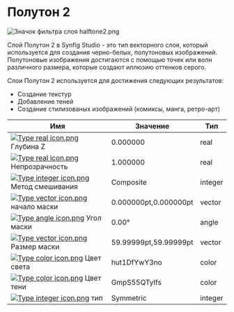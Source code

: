 # Полутон 2

![Значок фильтра слоя halftone2.png](https://lh7-us.googleusercontent.com/36yIfHwa7LiHD8RJtpiE2I5I65DcEL0IYfpY6Vu5IWVM\_HCEwDg61uk0Z2gGixKLGcAkvSxj\_uuB0hB\_uwostfH1Kxt-9NJgAK7m5xC52iJYmAIBekzLenst7z7rp1BEjUioP0-Ld66Y-PHLwaam7KY)

Слой Полутон 2 в Synfig Studio - это тип векторного слоя, который используется для создания черно-белых,  полутоновых изображений. Полутоновые изображения достигаются с помощью точек или волн различного размера, которые создают иллюзию оттенков серого.

Слои Полутон 2 используется для достижения следующих результатов:

* Создание текстур
* Добавление теней
* Создание стилизованых изображений (комиксы, манга, ретро-арт)

| Имя                                                                                                                                                                                               | Значение              | Тип     |
| ------------------------------------------------------------------------------------------------------------------------------------------------------------------------------------------------- | --------------------- | ------- |
| [![Type real icon.png](https://wiki.synfig.org/images/thumb/f/fd/Type\_real\_icon.png/16px-Type\_real\_icon.png)](https://wiki.synfig.org/File:Type\_real\_icon.png) Глубина Z                    | 0.000000              | real    |
| [![Type real icon.png](https://wiki.synfig.org/images/thumb/f/fd/Type\_real\_icon.png/16px-Type\_real\_icon.png)](https://wiki.synfig.org/File:Type\_real\_icon.png) Непрозрачность               | 1.000000              | real    |
| [![Type integer icon.png](https://wiki.synfig.org/images/thumb/c/ce/Type\_integer\_icon.png/16px-Type\_integer\_icon.png)](https://wiki.synfig.org/File:Type\_integer\_icon.png) Метод смешивания | Composite             | integer |
| [![Type vector icon.png](https://wiki.synfig.org/images/thumb/b/bd/Type\_vector\_icon.png/16px-Type\_vector\_icon.png)](https://wiki.synfig.org/File:Type\_vector\_icon.png) начало маски         | 0.000000pt,0.000000pt | vector  |
| [![Type angle icon.png](https://wiki.synfig.org/images/thumb/e/eb/Type\_angle\_icon.png/16px-Type\_angle\_icon.png)](https://wiki.synfig.org/File:Type\_angle\_icon.png) Угол маски               | 0.00°                 | angle   |
| [![Type vector icon.png](https://wiki.synfig.org/images/thumb/b/bd/Type\_vector\_icon.png/16px-Type\_vector\_icon.png)](https://wiki.synfig.org/File:Type\_vector\_icon.png) Размер маски         | 59.99999pt,59.99999pt | vector  |
| [![Type color icon.png](https://wiki.synfig.org/images/thumb/4/46/Type\_color\_icon.png/16px-Type\_color\_icon.png)](https://wiki.synfig.org/File:Type\_color\_icon.png) Цвет света               | hut1DfYwY3no          | color   |
| [![Type color icon.png](https://wiki.synfig.org/images/thumb/4/46/Type\_color\_icon.png/16px-Type\_color\_icon.png)](https://wiki.synfig.org/File:Type\_color\_icon.png) Цвет тени                | GmpS55QTyIfs          | color   |
| [![Type integer icon.png](https://wiki.synfig.org/images/thumb/c/ce/Type\_integer\_icon.png/16px-Type\_integer\_icon.png)](https://wiki.synfig.org/File:Type\_integer\_icon.png) тип              | Symmetric             | integer |
